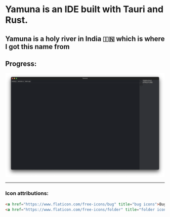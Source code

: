 # Yamuna is an IDE built with Tauri and Rust.
## Yamuna is a holy river in India 🇮🇳 which is where I got this name from

## Progress:
![Progress of Yamuna](Progress/april-1.png)

---
### Icon attributions:
```html
<a href="https://www.flaticon.com/free-icons/bug" title="bug icons">Bug icons created by Freepik - Flaticon</a>
<a href="https://www.flaticon.com/free-icons/folder" title="folder icons">Folder icons created by cahiwak - Flaticon</a>
```
